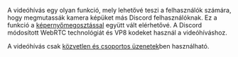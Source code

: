 <!-- TITLE: [HU] Videóhívás -->

A videóhívás egy olyan funkció, mely lehetővé teszi a felhasználók számára, hogy megmutassák kamera képüket más Discord felhasználóknak. Ez a funkció a [képernyőmegosztással](/hu/kepernyomegosztas) együtt vált elérhetővé. A Discord módosított WebRTC technológiát és VP8 kodeket használ a videóhíváshoz.

A videóhívás csak [közvetlen és csoportos üzenetek](/direct-messages)ben használható.